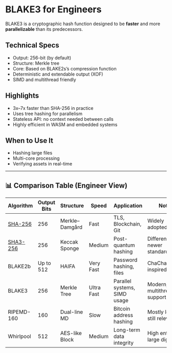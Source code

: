 # BLAKE3 for Engineers

BLAKE3 is a cryptographic hash function designed to be **faster** and more **parallelizable** than its predecessors.

## Technical Specs

- Output: 256-bit (by default)
- Structure: Merkle tree
- Core: Based on BLAKE2s’s compression function
- Deterministic and extendable output (XOF)
- SIMD and multithread friendly

## Highlights

- 3x–7x faster than SHA-256 in practice
- Uses tree hashing for parallelism
- Stateless API: no context needed between calls
- Highly efficient in WASM and embedded systems

## When to Use It

- Hashing large files
- Multi-core processing
- Verifying assets in real-time

---

## 📊 Comparison Table (Engineer View)

| Algorithm   | Output Bits | Structure        | Speed     | Application                     | Notes                          |
|-------------|-------------|------------------|-----------|----------------------------------|--------------------------------|
| [SHA-256](/algo/sha256)     | 256         | Merkle–Damgård   | Fast      | TLS, Blockchain, Git             | Widely adopted, solid          |
| [SHA3-256](/algo/sha3-256)    | 256         | Keccak Sponge    | Medium    | Post-quantum hashing             | Different math, newer standard |
| BLAKE2b     | Up to 512   | HAIFA            | Very Fast | Password hashing, files          | ChaCha/Salsa-inspired          |
| BLAKE3      | 256         | Merkle Tree      | Ultra Fast| Parallel systems, SIMD usage     | Modern, multithreaded support  |
| RIPEMD-160  | 160         | Dual-line MD     | Slow      | Bitcoin address hashing          | Mostly legacy, still relevant  |
| Whirlpool   | 512         | AES-like Block   | Medium    | Long-term data integrity         | High entropy, large digest     |

